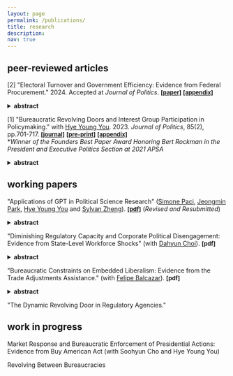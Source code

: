 ```yaml
---
layout: page
permalink: /publications/
title: research
description:   
nav: true
---
```


## peer-reviewed articles
 
[2] "Electoral Turnover and Government Efficiency: Evidence from Federal Procurement." 2024. Accepted at _Journal of Politics_. **<a href='https://kyuwon-lee.github.io/research/jop_revision.pdf'><font size="2"> [paper]</font></a>**   **<a href='https://kyuwon-lee.github.io/research/appendix_v20.pdf'><font size="2"> [appendix]</font></a>** 
<details><summary><b>abstract</b></summary>
      The president's dominant influence on administrative policymaking has sparked public concerns about resulting inefficiencies at federal agencies. I examine how the possibility of future electoral turnover can limit agencies' engagement in presidential favoritism, focusing on policy areas where Congress can use informal means to constrain agencies' actions under the separation of powers system. In those areas, forward-looking agencies might alter their behavior to accommodate future constraints from the opposition Congress, even given substantial presidential influence. I evaluate these incentives using federal contract data in the United States. I find that as the probability of congressional turnover increases, federal agencies under unified government are more likely to award lower-cost contracts through competitive bidding in the expectation that the future Congress might compel agencies to abandon non-competitive contracts given to firms politically connected to the president. My findings challenge the dominant perspective that electoral turnover necessarily degrades bureaucratic performance.
</details>
<p/>

 
[1] "Bureaucratic Revolving Doors and Interest Group Participation in Policymaking." with <a href='https://hyeyoungyou.com'>Hye Young You</a>. 2023. _Journal of Politics_, 85(2), pp.701-717. **<a href='https://www.journals.uchicago.edu/doi/10.1086/722340'><font size="2"> [journal]</font></a>**   **<a href='https://kyuwon-lee.github.io/research/jop_manuscript.pdf'><font size="2"> [pre-print]</font></a>**   **<a href='https://kyuwon-lee.github.io/research/online_appendix.pdf'><font size="2"> [appendix]</font></a>**  
*_Winner of the Founders Best Paper Award Honoring Bert Rockman in the President and Executive Politics Section at 2021 APSA_
<details>
      <summary><b>abstract</b></summary>
      There is growing concern about the movement of individuals from private sectors to bureaucracies, yet it is unclear how bureaucratic revolving doors affect connected firms’ political participation. We argue that when connected individuals enter government, connected firms reduce their proactive forms of participation because their connected bureaucrats possess firm-specific technical and legal knowledge to help them achieve their policy objectives. We test our intuition by constructing a novel data set on career trajectories of bureaucrats in the Office of the US Trade Representative (USTR) and firms that are connected to USTR’s revolving-door bureaucrats. Empirical results show that firms with connections to USTR bureaucrats decrease their lobbying spending and participation on advisory committees under the USTR. The decrease in political participation is stronger when connected bureaucrats are more influential in policy production. Our findings suggest that decreases in interest groups’ political activities might not imply that their influence on policy making is diminished.
</details>    
<p/>
      
## working papers 
"Applications of GPT in Political Science Research" (<a href='https://www.simonepaci.com'>Simone Paci</a>, <a href='https://jeongminpark-ps.github.io/'>Jeongmin Park</a>, <a href='https://hyeyoungyou.com'>Hye Young You</a> and <a href='https://sylvan.fish/about/'>Sylvan Zheng</a>).  **<a href='https://kyuwon-lee.github.io/research/gpt_polisci.pdf'><font size="2"> [pdf]</font></a>** (_Revised and Resubmitted_)
<details>
      <summary><b>abstract</b></summary>
      This paper explores the transformative role of GPT in political science research, demonstrating its potential to streamline data collection and analysis processes. By automating the extraction of information from diverse data sources—such as historical documents, meeting minutes, news articles, and unstructured digital content—GPT significantly reduces the time and financial resources traditionally required for data management. We explore how GPT’s capabilities complement the work of human research assistants, combining automated efficiency with human oversight to enhance both the reliability and depth of research outputs. The integration of GPT not only makes comprehensive data collection and analysis accessible to researchers with limited resources, it also enhances the overall efficiency and scope of research in political science. This article underscores the increasing importance of artificial intelligence tools in advancing empirical research within the field.
</details>    
<p/> 


"Diminishing Regulatory Capacity and Corporate Political Disengagement: Evidence from State-Level Workforce Shocks" (with <a href='https://dahyunc.github.io'>Dahyun Choi</a>).  **<font size="2"> [pdf]</font>**
<details>
      <summary><b>abstract</b></summary>
      While there are public concerns about the declining capacity of regulatory agencies and its impact on regulatory outcomes, such decline could also lead regulated firms to disengage themselves from politics. We investigate whether and how firms reduce their campaign contributions in response to a decrease in state-level regulatory capacity. We do so by leveraging variations in unexpected workforce shocks that arise from the gap between actual and appropriated workforce sizes of U.S. state environmental agencies and estimate their effects. Our analysis reveals that state environmental agencies' workforce shocks decrease firms' donations to state legislators, particularly to those in the majority party and the Democratic party. The latter finding is not driven by firms adjusting their donations given to their ideological allies. We also find that state-level restrictions on corporate donations do not moderate firms' political responsiveness. Overall, this article provides a nuanced picture of how diminishing regulatory capacity could shape corporate political engagement.
</details>    
<p/>

    
"Bureaucratic Constraints on Embedded Liberalism: Evidence from the Trade Adjustments Assistance." (with <a href='https://cfbalcazar.github.io'>Felipe Balcazar</a>).  **<font size="2"> [pdf]</font>**
<details>
      <summary><b>abstract</b></summary>
      Scholars have long claimed that international integration can be sustained by providing sufficient economic compensation to workers adversely affected by it. We argue that the success of this social contract-Embedded Liberalism-also depends on the bureaucracies in charge of delivering the compensation. Bureaucratic delays in delivering compensation might erode citizens' beliefs in the government's capacity to uphold the social contract, leading them to reduce their support for globalization. We test our theory on the Trade Adjustment Assistance (TAA) program in the United States. By exploiting the quasi-random assignment of TAA petitions to individual bureaucrats, we estimate the causal effect of being assigned to bureaucrats with idiosyncratic preferences on the petition processing time on the attitudes of over 200,000 voters from 2006 to 2016. Empirical results support our theory and additionally indicate that labor unions play a crucial role in informing voters about TAA bureaucrats' performance. We demonstrate that bureaucracies could be key to understanding the backlash against globalization.
</details>  
<p/>    
    
"The Dynamic Revolving Door in Regulatory Agencies."     

## work in progress
Market Response and Bureaucratic Enforcement of Presidential Actions: Evidence from Buy American Act (with Soohyun Cho and Hye Young You)

Revolving Between Bureaucracies
